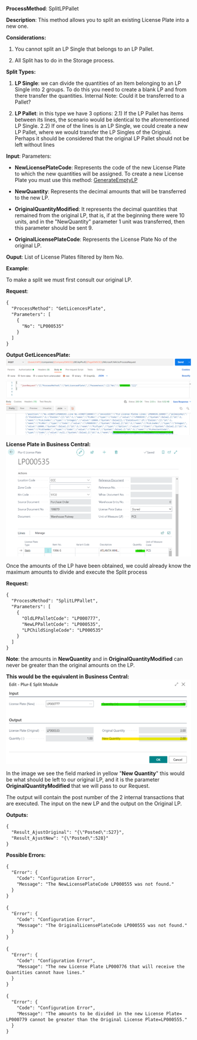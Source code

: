 **ProcessMethod**: SplitLPPallet

**Description**:
This method allows you to split an existing License Plate into a new one.

**Considerations:**

1) You cannot split an LP Single that belongs to an LP Pallet.

2) All Split has to do in the Storage process.

**Split Types:**

1) **LP Single**: we can divide the quantities of an Item belonging to an LP Single into 2 groups. To do this you need to create a blank LP and from there transfer the quantities.
   Internal Note: Could it be transferred to a Pallet?

2) **LP Pallet**: in this type we have 3 options:
  2.1) If the LP Pallet has items between its lines, the scenario would be identical to the aforementioned LP Single.
  2.2) If one of the lines is an LP Single, we could create a new LP Pallet, where we would transfer the LP Singles of the Original. Perhaps it should be considered that the original LP Pallet should not be left without lines

**Input**:
Parameters: 
-	**NewLicensePlateCode**: Represents the code of the new License Plate to which the new quantities will be assigned. To create a new License Plate you must use this method:  [GenerateEmptyLP](/Plur%2De/WMS-API/Movements/Splits/GenerateEmptyLP)

-	**NewQuantity**: Represents the decimal amounts that will be transferred to the new LP.
-	**OriginalQuantityModified**: It represents the decimal quantities that remained from the original LP, that is, if at the beginning there were 10 units, and in the "NewQuantity" parameter 1 unit was transferred, then this parameter should be sent 9.
-	**OriginalLicensePlateCode**: Represents the License Plate No of the original LP.

**Ouput**: List of License Plates filtered by Item No.



**Example**:

To make a split we must first consult our original LP.

**Request**:

```
{
  "ProcessMethod": "GetLicencesPlate",
  "Parameters": [
    {
      "No": "LP000535"
    }
  ]
}
```

**Output GetLicencesPlate:**
![image.png](/.attachments/image-10381964-fbc5-48ed-8a94-81a8e68d2064.png)

**License Plate in Business Central:**
![image.png](/.attachments/image-ca56f4ad-94f5-42cc-a8a3-02a626927018.png)


Once the amounts of the LP have been obtained, we could already know the maximum amounts to divide and execute the Split process


**Request:**
```
{
  "ProcessMethod": "SplitLPPallet",
  "Parameters": [
    {
      "OldLPPalletCode": "LP000777",
      "NewLPPalletCode": "LP000535",
      "LPChildSingleCode": "LP000535"
    }
  ]
}
```

**Note**: the amounts in **NewQuantity** and in **OriginalQuantityModified** can never be greater than the original amounts on the LP.

**This would be the equivalent in Business Central:**
![image.png](/.attachments/image-7633550e-9111-45ad-b374-fe695ce7d4fc.png)

In the image we see the field marked in yellow "**New Quantity**" this would be what should be left to our original LP, and it is the parameter **OriginalQuantityModified** that we will pass to our Request.

The output will contain the post number of the 2 internal transactions that are executed. The input on the new LP and the output on the Original LP.

**Outputs:**
```
{
  "Result_AjustOriginal": "{\"Posted\":527}",
  "Result_AjustNew": "{\"Posted\":528}"
}
```

**Possible Errors:**

```
{
  "Error": {
    "Code": "Configuration Error",
    "Message": "The NewLicensePlateCode LP000555 was not found."
  }
}

{
  "Error": {
    "Code": "Configuration Error",
    "Message": "The OriginalLicensePlateCode LP000555 was not found."
  }
}

{
  "Error": {
    "Code": "Configuration Error",
    "Message": "The new License Plate LP000776 that will receive the Quantities cannot have lines."
  }
}

{
  "Error": {
    "Code": "Configuration Error",
    "Message": "The amounts to be divided in the new License Plate= LP000779 cannot be greater than the Original License Plate=LP000555."
  }
}
```





